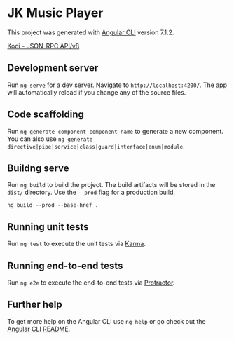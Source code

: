 # JK Music Player

This project was generated with [Angular CLI](https://github.com/angular/angular-cli) version 7.1.2.

[Kodi - JSON-RPC API/v8](https://kodi.wiki/view/JSON-RPC_API/v8)

## Development server

Run `ng serve` for a dev server. Navigate to `http://localhost:4200/`. The app will automatically reload if you change any of the source files.

## Code scaffolding

Run `ng generate component component-name` to generate a new component. You can also use `ng generate directive|pipe|service|class|guard|interface|enum|module`.

## Buildng serve


Run `ng build` to build the project. The build artifacts will be stored in the `dist/` directory. Use the `--prod` flag for a production build.

`ng build --prod --base-href .`

## Running unit tests

Run `ng test` to execute the unit tests via [Karma](https://karma-runner.github.io).

## Running end-to-end tests

Run `ng e2e` to execute the end-to-end tests via [Protractor](http://www.protractortest.org/).

## Further help

To get more help on the Angular CLI use `ng help` or go check out the [Angular CLI README](https://github.com/angular/angular-cli/blob/master/README.md).
